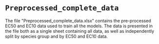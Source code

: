# `Preprocessed_complete_data`
The file "Preprocessed_complete_data.xlsx" contains the pre-processed EC50 and EC10 data used to train all the models. The data is presented in the file both as a single sheet containing all data, as well as independently split by species group and by EC50 and EC10 data.
